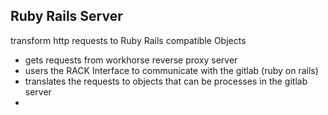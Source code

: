
## Ruby Rails Server
transform http requests to Ruby Rails compatible Objects

- gets requests from workhorse reverse proxy server
- users the RACK Interface to communicate with the gitlab (ruby on rails)
- translates the requests to objects that can be processes in the gitlab server
- 